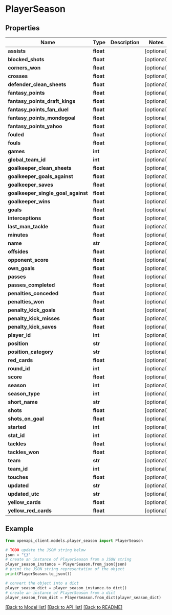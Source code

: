 # PlayerSeason


## Properties

Name | Type | Description | Notes
------------ | ------------- | ------------- | -------------
**assists** | **float** |  | [optional] 
**blocked_shots** | **float** |  | [optional] 
**corners_won** | **float** |  | [optional] 
**crosses** | **float** |  | [optional] 
**defender_clean_sheets** | **float** |  | [optional] 
**fantasy_points** | **float** |  | [optional] 
**fantasy_points_draft_kings** | **float** |  | [optional] 
**fantasy_points_fan_duel** | **float** |  | [optional] 
**fantasy_points_mondogoal** | **float** |  | [optional] 
**fantasy_points_yahoo** | **float** |  | [optional] 
**fouled** | **float** |  | [optional] 
**fouls** | **float** |  | [optional] 
**games** | **int** |  | [optional] 
**global_team_id** | **int** |  | [optional] 
**goalkeeper_clean_sheets** | **float** |  | [optional] 
**goalkeeper_goals_against** | **float** |  | [optional] 
**goalkeeper_saves** | **float** |  | [optional] 
**goalkeeper_single_goal_against** | **float** |  | [optional] 
**goalkeeper_wins** | **float** |  | [optional] 
**goals** | **float** |  | [optional] 
**interceptions** | **float** |  | [optional] 
**last_man_tackle** | **float** |  | [optional] 
**minutes** | **float** |  | [optional] 
**name** | **str** |  | [optional] 
**offsides** | **float** |  | [optional] 
**opponent_score** | **float** |  | [optional] 
**own_goals** | **float** |  | [optional] 
**passes** | **float** |  | [optional] 
**passes_completed** | **float** |  | [optional] 
**penalties_conceded** | **float** |  | [optional] 
**penalties_won** | **float** |  | [optional] 
**penalty_kick_goals** | **float** |  | [optional] 
**penalty_kick_misses** | **float** |  | [optional] 
**penalty_kick_saves** | **float** |  | [optional] 
**player_id** | **int** |  | [optional] 
**position** | **str** |  | [optional] 
**position_category** | **str** |  | [optional] 
**red_cards** | **float** |  | [optional] 
**round_id** | **int** |  | [optional] 
**score** | **float** |  | [optional] 
**season** | **int** |  | [optional] 
**season_type** | **int** |  | [optional] 
**short_name** | **str** |  | [optional] 
**shots** | **float** |  | [optional] 
**shots_on_goal** | **float** |  | [optional] 
**started** | **int** |  | [optional] 
**stat_id** | **int** |  | [optional] 
**tackles** | **float** |  | [optional] 
**tackles_won** | **float** |  | [optional] 
**team** | **str** |  | [optional] 
**team_id** | **int** |  | [optional] 
**touches** | **float** |  | [optional] 
**updated** | **str** |  | [optional] 
**updated_utc** | **str** |  | [optional] 
**yellow_cards** | **float** |  | [optional] 
**yellow_red_cards** | **float** |  | [optional] 

## Example

```python
from openapi_client.models.player_season import PlayerSeason

# TODO update the JSON string below
json = "{}"
# create an instance of PlayerSeason from a JSON string
player_season_instance = PlayerSeason.from_json(json)
# print the JSON string representation of the object
print(PlayerSeason.to_json())

# convert the object into a dict
player_season_dict = player_season_instance.to_dict()
# create an instance of PlayerSeason from a dict
player_season_from_dict = PlayerSeason.from_dict(player_season_dict)
```
[[Back to Model list]](../README.md#documentation-for-models) [[Back to API list]](../README.md#documentation-for-api-endpoints) [[Back to README]](../README.md)


